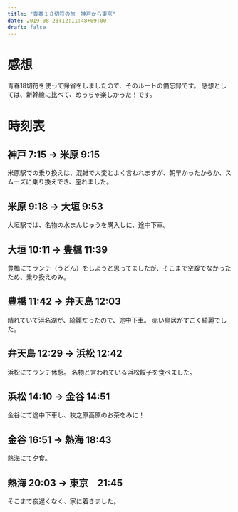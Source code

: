 ```yaml
---
title: "青春１８切符の旅　神戸から東京"
date: 2019-08-23T12:11:48+09:00
draft: false
---
```


# 感想
青春18切符を使って帰省をしましたので、そのルートの備忘録です。
感想としては、新幹線に比べて、めっちゃ楽しかった！です。


# 時刻表
## 神戸 7:15 → 米原 9:15
米原駅での乗り換えは、混雑で大変とよく言われますが、朝早かったからか、スムーズに乗り換えでき、座れました。

## 米原 9:18 → 大垣 9:53
大垣駅では、名物の水まんじゅうを購入しに、途中下車。

## 大垣 10:11 → 豊橋 11:39
豊橋にてランチ（うどん）をしようと思ってましたが、そこまで空腹でなかったため、乗り換えのみ。

## 豊橋 11:42 → 弁天島 12:03
晴れていて浜名湖が、綺麗だったので、途中下車。
赤い鳥居がすごく綺麗でした。

## 弁天島 12:29 → 浜松 12:42
浜松にてランチ休憩。
名物と言われている浜松餃子を食べました。

## 浜松 14:10 → 金谷 14:51
金谷にて途中下車し、牧之原高原のお茶をみに！

## 金谷 16:51 → 熱海 18:43
熱海にて夕食。

## 熱海 20:03 → 東京　21:45
そこまで夜遅くなく、家に着きました。




